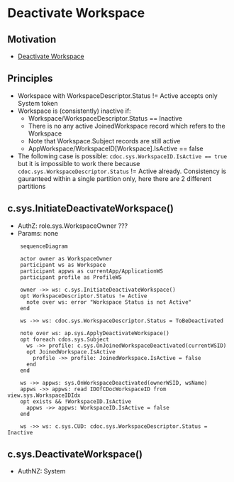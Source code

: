 # Deactivate Workspace

## Motivation

- [Deactivate Workspace](https://github.com/voedger/voedger/issues/53)


## Principles

- Workspace with WorkspaceDescriptor.Status != Active accepts only System token
- Workspace is (consistently) inactive if:
  - Workspace/WorkspaceDescriptor.Status == Inactive
  - There is no any active JoinedWorkspace record which refers to the Workspace
  - Note that Workspace.Subject records are still active
  - AppWorkspace/WorkspaceID[Workspace].IsActive == false
- The following case is possible: `cdoc.sys.WorkspaceID.IsActive == true` but it is impossible to work there because `cdoc.sys.WorkspaceDescriptor.Status` != Active already. Consistency is gauranteed within a single partition only, here there are 2 different partitions

## c.sys.InitiateDeactivateWorkspace()

- AuthZ: role.sys.WorkspaceOwner ???
- Params: none

```mermaid
    sequenceDiagram

    actor owner as WorkspaceOwner
    participant ws as Workspace
    participant appws as currentApp/ApplicationWS
    participant profile as ProfileWS

    owner ->> ws: c.sys.InitiateDeactivateWorkspace()
    opt WorkspaceDescriptor.Status != Active
      note over ws: error "Workspace Status is not Active"
    end

    ws ->> ws: cdoc.sys.WorkspaceDescriptor.Status = ToBeDeactivated

    note over ws: ap.sys.ApplyDeactivateWorkspace()
    opt foreach cdos.sys.Subject
      ws ->> profile: c.sys.OnJoinedWorkspaceDeactivated(currentWSID)
      opt JoinedWorkspace.IsActive
        profile ->> profile: JoinedWorkspace.IsActive = false
      end
    end

    ws ->> appws: sys.OnWorkspaceDeactivated(ownerWSID, wsName)
    appws ->> appws: read IDOfCDocWorkspaceID from view.sys.WorkspaceIDIdx
    opt exists && !WorkspaceID.IsActive
      appws ->> appws: WorkspaceID.IsActive = false
    end

    ws ->> ws: c.sys.CUD: cdoc.sys.WorkspaceDescriptor.Status = Inactive

```

## c.sys.DeactivateWorkspace()

- AuthNZ: System


